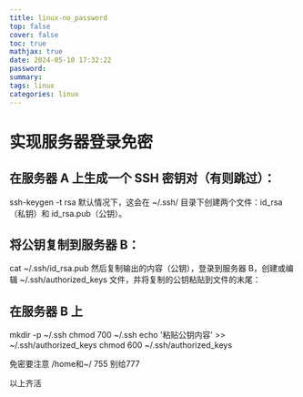 ```yaml
---
title: linux-no_password
top: false
cover: false
toc: true
mathjax: true
date: 2024-05-10 17:32:22
password:
summary:
tags: linux
categories: linux
---
```

# 实现服务器登录免密

## 在服务器 A 上生成一个 SSH 密钥对（有则跳过）：

ssh-keygen -t rsa
默认情况下，这会在 ~/.ssh/ 目录下创建两个文件：id_rsa（私钥）和 id_rsa.pub（公钥）。

## 将公钥复制到服务器 B：
cat ~/.ssh/id_rsa.pub
然后复制输出的内容（公钥），登录到服务器 B，创建或编辑 ~/.ssh/authorized_keys 文件，并将复制的公钥粘贴到文件的末尾：

## 在服务器 B 上
mkdir -p ~/.ssh
chmod 700 ~/.ssh
echo '粘贴公钥内容' >> ~/.ssh/authorized_keys
chmod 600 ~/.ssh/authorized_keys


免密要注意 /home和~/ 755 别给777

以上齐活